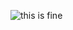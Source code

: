 ![this is fine](https://user-images.githubusercontent.com/302215/181654359-0b4115f3-96c2-424b-8669-e6bd4f044ccc.gif)
